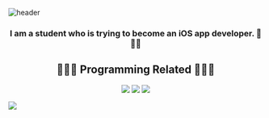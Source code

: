 ![header](https://capsule-render.vercel.app/api?type=waving&color=auto&height=300&section=header&text=Junsoo%20Kim&fontSize=90&animation=scaleIn)

<h3 align="center">I am a student who is trying to become an iOS app developer. 🍎🍎🍎 </h3>

<h2 align="center">🧑🏻‍💻 Programming Related 🧑🏻‍💻 </h3>
<p align="center">
<a href="https://developer.apple.com/kr/swift/"><img src="https://img.shields.io/badge/Swfit-FA7343?style=flat-square&logo=Swift&logoColor=white"/></a>
<a href="https://www.apple.com/kr/ios/ios-15/"><img src="https://img.shields.io/badge/iOS-000000?style=flat-square&logo=Apple&logoColor=white"/></a>
<a href="https://developer.apple.com/kr/xcode/"><img src="https://img.shields.io/badge/Xcode-147EFB?style=flat-square&logo=Xcode&logoColor=white"/></a>

<a href="https://hits.seeyoufarm.com"><img src="https://hits.seeyoufarm.com/api/count/incr/badge.svg?url=https%3A%2F%2Fgithub.com%2FiOS-junsoo&count_bg=%239D3DC8&title_bg=%237C7B7B&icon=&icon_color=%23E7E7E7&title=hits&edge_flat=false"/></a>

</p>
